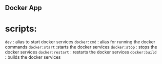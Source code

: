 ## Docker App

# scripts:

`dev` : alias to start docker services
`docker:cmd` : alias for running the docker commands
`docker:start` :starts the docker services
`docker:stop` : stops the docker services
`docker:restart` : restarts the docker services
`docker:build` : builds the docker services